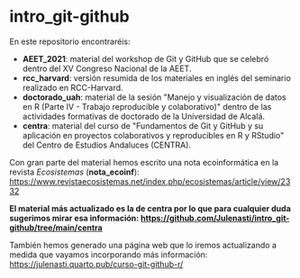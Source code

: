 # intro_git-github
En este repositorio encontraréis:
- **AEET_2021**: material del workshop de Git y GitHub que se celebró dentro del XV Congreso Nacional de la AEET.
- **rcc_harvard**: versión resumida de los materiales en inglés del seminario realizado en RCC-Harvard.
- **doctorado_uah**: material de la sesión "Manejo y visualización de datos en R (Parte IV - Trabajo reproducible y colaborativo)" dentro de las actividades formativas de doctorado de la Universidad de Alcalá.
- **centra**: material del curso de "Fundamentos de Git y GitHub y su aplicación en proyectos colaborativos y reproducibles en R y RStudio" del Centro de Estudios Andaluces (CENTRA).

Con gran parte del material hemos escrito una nota ecoinformática en la revista *Ecosistemas* (**nota_ecoinf**): https://www.revistaecosistemas.net/index.php/ecosistemas/article/view/2332

**El material más actualizado es la de centra por lo que para cualquier duda sugerimos mirar esa información: https://github.com/Julenasti/intro_git-github/tree/main/centra**

También hemos generado una página web que lo iremos actualizando a medida que vayamos incorporando más información: https://julenasti.quarto.pub/curso-git-github-r/
